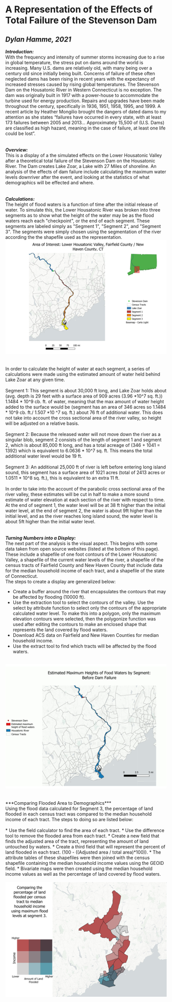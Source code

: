 # A Representation of the Effects of Total Failure of the Stevenson Dam
## *Dylan Hamme, 2021*

***Introduction:***
<br>
With the frequency and intensity of summer storms increasing due to a rise in global temperature, the stress put on dams around the world is increasing. Many U.S. dams are relatively old, with many being over a century old since initially being built. Concerns of failure of these often neglected dams has been rising in recent years with the expectancy of increased stresses caused by rising global temperatures. The Stevenson Dam on the Housatonic River in Western Connecticut is no exception. The dam was originally built in 1917 with a power-house to accommodate the turbine used for energy production. Repairs and upgrades have been made throughout the century, specifically in 1936, 1951, 1958, 1995, and 1999. A recent article by Heather Mongilio brought the dangers of dated dams to my attention as she states “failures have occurred in every state, with at least 173 failures between 2005 and 2013… Approximately 15,500 of (U.S. Dams) are classified as high hazard, meaning in the case of failure, at least one life could be lost”.
<br>
<br>
<br>
***Overview:***
<br>
This is a display of a the simulated effects on the Lower Housatonic Valley after a theoretical total failure of the Stevenson Dam on the Housatonic River. The Dam creates Lake Zoar, a Lake with 27 Miles of shoreline. An analysis of the effects of dam failure include calculating the maximum water levels downriver after the event, and looking at the statistics of what demographics will be effected and where.
<br>
<br>
<br>
***Calculations:***
<br>
The height of flood waters is a function of time after the initial release of water. To simulate this, the Lower Housatonic River was broken into three segments as to show what the height of the water may be as the flood waters reach each "checkpoint", or the end of each segment. These segments are labeled simply as "Segment 1", "Segment 2", and "Segment 3". The segments were simply chosen using the segmentation of the river according the the shapefile used as the representation. 
<br>
<a href="Files/RiverOverview.jpg"><img src="Files/RiverOverview.jpg"><a/>
<br>
<br>
<br>
In order to calculate the height of water at each segment, a series of calculations were made using the estimated amount of water held behind Lake Zoar at any given time.
<br>
<br>
	Segment 1: This segment is about 30,000 ft long, and Lake Zoar holds about (avg. depth is 29 feet with a surface area of 909 acres (3.96 *10^7 sq. ft.)) 1.1484 * 10^9 cb. ft. of water, meaning that the max amount of water height added to the surface would be (segment has an area of 346 acres so 1.1484 * 10^9 cb. ft./ 1.507 *10 ^7 sq. ft.) about 76 ft of additional water. This does not take into account the cross sectional area of the river valley, so height will be adjusted on a relative basis. 
<br>
<br>
	Segment 2: Because the released water will not move down the river as a singular blob, segment 2 consists of the length of segment 1 and segment 2, which is about 85,000 ft long, and has a total acreage of (346 + 1041 = 1392) which is equivalent to 6.0636 * 10^7 sq. ft. This means the total additional water level would be 19 ft.
<br>
<br>
	Segment 3: An additional 25,000 ft of river is left before entering long island sound, this segment has a surface area of 1021 acres (total of 2413 acres or 1.0511 * 10^8 sq. ft.), this is equivalent to an extra 11 ft.
<br>
<br>
	In order to take into the account of the parabolic cross sectional area of the river valley, these estimates will be cut in half to make a more sound estimate of water elevation at each section of the river with respect to time. At the end of segment 1, the water level will be at 38 ft higher than the initial water level, at the end of segment 2, the water is about 9ft higher than the initial level, and as the river reaches long island sound, the water level is about 5ft higher than the initial water level. 
<br>
<br>
<br>
***Turning Numbers into a Display:***
<br>
The next part of the analysis is the visual aspect. This begins with some data taken from open source websites (listed at the bottom of this page). These include a shapefile of one foot contours of the Lower Housatonic Valley, a shapefile of the current water levels of the river, a shapefile of the census tracts of Fairfield County and New Haven County that include data for the median household income of each tract, and a shapefile of the state of Connecticut.
<br>
The steps to create a display are generalized below:
<br>
- Create a buffer around the river that encapsulates the contours that may be affected by flooding (10000 ft).
- Use the extraction tool to select the contours of the valley. Use the select by attribute function to select only the contours of the appropriate calculated water level. To make this into a polygon, only the maximum elevation contours were selected, then the polygonize function was used after editing the contours to make an enclosed shape that represents the land covered by flood waters.
- Download ACS data on Fairfield and New Haven Counties for median household income.
- Use the extract tool to find which tracts will be affected by the flood waters.
<br>
	<a href="Files/FloodPattern.gif"><img src="Files/FloodPattern.gif"><a/>
<br>
<br>
<br>
***Comparing Flooded Area to Demographics***
<br>
Using the flood data calculated for Segment 3, the percentage of land flooded in each census tract was compared to the median household income of each tract. The steps to doing so are listed below:
<br>
		<br>
* Use the field calculator to find the area of each tract.
* Use the difference tool to remove the flooded area from each tract.
* Create a new field that finds the adjusted area of the tract, representing the amount of land untouched by waters.
* Create a third field that will represent the percent of land flooded in each tract. (100 - ((Adjusted area / total area)*100)).
* The attribute tables of these shapefiles were then joined with the census shapefile containing the median household income values using the GEOID field.
* Bivariate maps were then created using the median household income values as well as the percentage of land covered by flood waters.
<br>
<br>
<a href="Files/Bivariate.jpg"><img src="Files/Bivariate.jpg"><a/>
